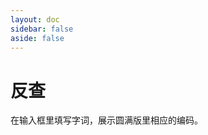 ```yaml
---
layout: doc
sidebar: false
aside: false
---
```

<script setup>
import Assist from "./Assist.vue"
</script>

# 反查 
在输入框里填写字词，展示圆满版里相应的编码。
<Assist />
